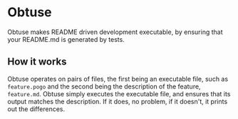# Obtuse

Obtuse makes README driven development executable, by ensuring that your README.md is generated by tests.

## How it works

Obtuse operates on pairs of files, the first being an executable file, such as `feature.pogo`
and the second being the description of the feature, `feature.md`.
Obtuse simply executes the executable file, and ensures that its output matches the description.
If it does, no problem, if it doesn't, it prints out the differences.
